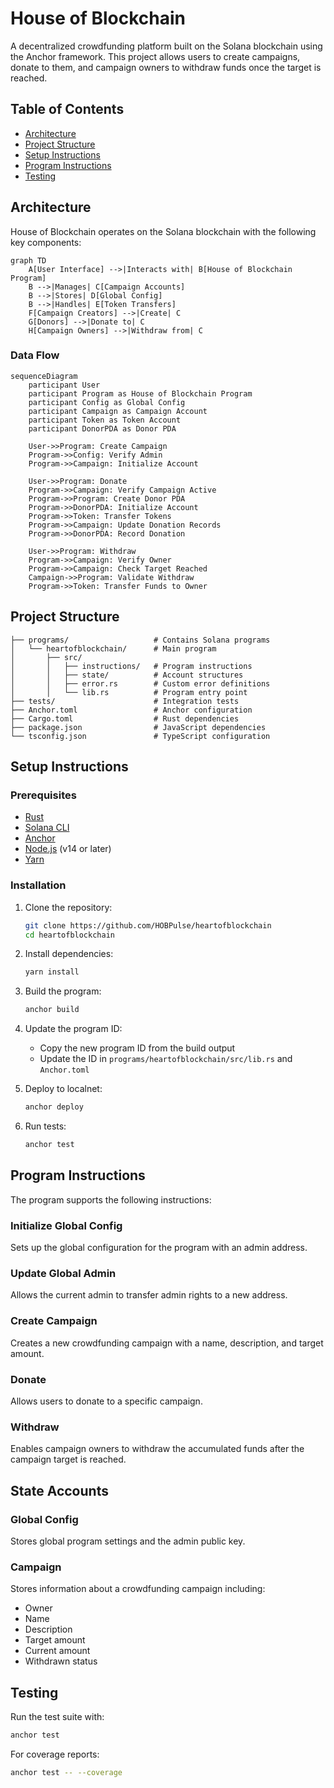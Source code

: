# House of Blockchain

A decentralized crowdfunding platform built on the Solana blockchain using the Anchor framework. This project allows users to create campaigns, donate to them, and campaign owners to withdraw funds once the target is reached.

## Table of Contents

- [Architecture](#architecture)
- [Project Structure](#project-structure)
- [Setup Instructions](#setup-instructions)
- [Program Instructions](#program-instructions)
- [Testing](#testing)

## Architecture

House of Blockchain operates on the Solana blockchain with the following key components:

```mermaid
graph TD
    A[User Interface] -->|Interacts with| B[House of Blockchain Program]
    B -->|Manages| C[Campaign Accounts]
    B -->|Stores| D[Global Config]
    B -->|Handles| E[Token Transfers]
    F[Campaign Creators] -->|Create| C
    G[Donors] -->|Donate to| C
    H[Campaign Owners] -->|Withdraw from| C
```

### Data Flow

```mermaid
sequenceDiagram
    participant User
    participant Program as House of Blockchain Program
    participant Config as Global Config
    participant Campaign as Campaign Account
    participant Token as Token Account
    participant DonorPDA as Donor PDA

    User->>Program: Create Campaign
    Program->>Config: Verify Admin
    Program->>Campaign: Initialize Account
    
    User->>Program: Donate
    Program->>Campaign: Verify Campaign Active
    Program->>Program: Create Donor PDA
    Program->>DonorPDA: Initialize Account
    Program->>Token: Transfer Tokens
    Program->>Campaign: Update Donation Records
    Program->>DonorPDA: Record Donation

    User->>Program: Withdraw
    Program->>Campaign: Verify Owner
    Program->>Campaign: Check Target Reached
    Campaign->>Program: Validate Withdraw
    Program->>Token: Transfer Funds to Owner
```

## Project Structure

```
├── programs/                   # Contains Solana programs
│   └── heartofblockchain/      # Main program
│       ├── src/
│       │   ├── instructions/   # Program instructions
│       │   ├── state/          # Account structures
│       │   ├── error.rs        # Custom error definitions
│       │   └── lib.rs          # Program entry point
├── tests/                      # Integration tests
├── Anchor.toml                 # Anchor configuration
├── Cargo.toml                  # Rust dependencies
├── package.json                # JavaScript dependencies
└── tsconfig.json               # TypeScript configuration
```

## Setup Instructions

### Prerequisites

- [Rust](https://www.rust-lang.org/tools/install)
- [Solana CLI](https://docs.solana.com/cli/install-solana-cli-tools)
- [Anchor](https://www.anchor-lang.com/docs/installation)
- [Node.js](https://nodejs.org/) (v14 or later)
- [Yarn](https://yarnpkg.com/getting-started/install)

### Installation

1. Clone the repository:
   ```bash
   git clone https://github.com/HOBPulse/heartofblockchain
   cd heartofblockchain
   ```

2. Install dependencies:
   ```bash
   yarn install
   ```

3. Build the program:
   ```bash
   anchor build
   ```

4. Update the program ID:
   - Copy the new program ID from the build output
   - Update the ID in `programs/heartofblockchain/src/lib.rs` and `Anchor.toml`

5. Deploy to localnet:
   ```bash
   anchor deploy
   ```

6. Run tests:
   ```bash
   anchor test
   ```

## Program Instructions

The program supports the following instructions:

### Initialize Global Config
Sets up the global configuration for the program with an admin address.

### Update Global Admin
Allows the current admin to transfer admin rights to a new address.

### Create Campaign
Creates a new crowdfunding campaign with a name, description, and target amount.

### Donate
Allows users to donate to a specific campaign.

### Withdraw
Enables campaign owners to withdraw the accumulated funds after the campaign target is reached.

## State Accounts

### Global Config
Stores global program settings and the admin public key.

### Campaign
Stores information about a crowdfunding campaign including:
- Owner
- Name
- Description
- Target amount
- Current amount
- Withdrawn status

## Testing

Run the test suite with:

```bash
anchor test
```

For coverage reports:

```bash
anchor test -- --coverage
```

